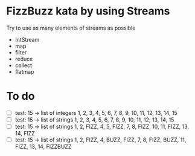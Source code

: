# FizzBuzz kata by using Streams

Try to use as many elements of streams as possible
- IntStream
- map
- filter
- reduce
- collect
- flatmap

# To do
- [ ] test: 15 -> list of integers 1, 2, 3, 4, 5, 6, 7, 8, 9, 10, 11, 12, 13, 14, 15
- [ ] test: 15 -> list of strings 1, 2, 3, 4, 5, 6, 7, 8, 9, 10, 11, 12, 13, 14, 15
- [ ] test: 15 -> list of strings 1, 2, FIZZ, 4, 5, FIZZ, 7, 8, FIZZ, 10, 11, FIZZ, 13, 14, FIZZ
- [ ] test: 15 -> list of strings 1, 2, FIZZ, 4, BUZZ, FIZZ, 7, 8, FIZZ, BUZZ, 11, FIZZ, 13, 14, FIZZBUZZ